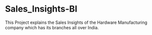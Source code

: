 # Sales_Insights-BI
This Project explains the Sales Insights of the Hardware Manufacturing company which has its branches all over India.
